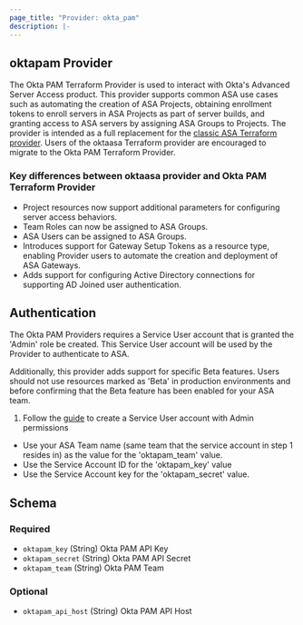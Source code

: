 ```yaml
---
page_title: "Provider: okta_pam"
description: |-
---
```


## oktapam Provider

The Okta PAM Terraform Provider is used to interact with Okta's Advanced Server Access product. This provider supports common ASA use cases such as automating the creation of ASA Projects, obtaining enrollment tokens to enroll servers in ASA Projects as part of server builds, and granting access to ASA servers by assigning ASA Groups to Projects. The provider is intended as a full replacement for the [classic ASA Terraform provider](https://registry.terraform.io/providers/oktadeveloper/oktaasa/1.0.1). Users of the oktaasa Terraform provider are encouraged to migrate to the Okta PAM Terraform Provider.

### Key differences between oktaasa provider and Okta PAM Terraform Provider
- Project resources now support additional parameters for configuring server access behaviors.
- Team Roles can now be assigned to ASA Groups.
- ASA Users can be assigned to ASA Groups.
- Introduces support for Gateway Setup Tokens as a resource type, enabling Provider users to automate the creation and deployment of ASA Gateways.
- Adds support for configuring Active Directory connections for supporting AD Joined user authentication.

## Authentication
The Okta PAM Providers requires a Service User account that is granted the 'Admin' role be created. This Service User account will be used by the Provider to authenticate to ASA.

Additionally, this provider adds support for specific Beta features. Users should not use resources marked as 'Beta' in production environments and before confirming that the Beta feature has been enabled for your ASA team.

1) Follow the [guide](https://help.okta.com/asa/en-us/Content/Topics/Adv_Server_Access/docs/service-users.htm) to create a Service User account with Admin permissions
- Use your ASA Team name (same team that the service account in step 1 resides in) as the value for the 'oktapam_team' value.
- Use the Service Account ID for the 'oktapam_key' value
- Use the Service Account key for the 'oktapam_secret' value.

## Schema

### Required

- `oktapam_key` (String) Okta PAM API Key
- `oktapam_secret` (String) Okta PAM API Secret
- `oktapam_team` (String) Okta PAM Team

### Optional

- `oktapam_api_host` (String) Okta PAM API Host
